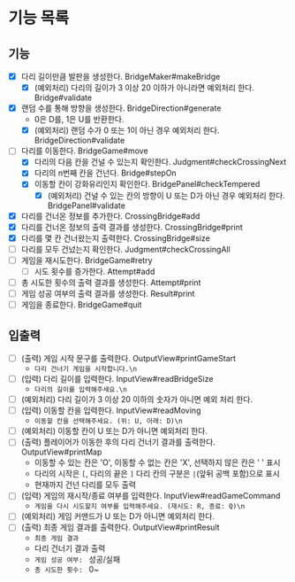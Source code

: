 # 기능 목록
## 기능
- [x] 다리 길이만큼 발판을 생성한다. BridgeMaker#makeBridge
  - [x] (예외처리) 다리의 길이가 3 이상 20 이하가 아니라면 예외처리 한다. Bridge#validate
- [x] 랜덤 수를 통해 방향을 생성한다. BridgeDirection#generate
  - 0은 D를, 1은 U를 반환한다.
  - [x] (예외처리) 랜덤 수가 0 또는 1이 아닌 경우 예외처리 한다. BridgeDirection#validate
- [ ] 다리를 이동한다. BridgeGame#move
  - [x] 다리의 다음 칸을 건널 수 있는지 확인한다. Judgment#checkCrossingNext
  - [x] 다리의 n번째 칸을 건넌다. Bridge#stepOn
  - [x] 이동할 칸이 강화유리인지 확인한다. BridgePanel#checkTempered
    - [x] (예외처리) 건널 수 있는 칸의 방향이 U 또는 D가 아닌 경우 예외처리 한다. BridgePanel#validate
- [x] 다리를 건너온 정보를 추가한다. CrossingBridge#add
- [x] 다리를 건너온 정보의 출력 결과를 생성한다. CrossingBridge#print
- [x] 다리를 몇 칸 건너왔는지 출력한다. CrossingBridge#size
- [ ] 다리를 모두 건넜는지 확인한다. Judgment#checkCrossingAll
- [ ] 게임을 재시도한다. BridgeGame#retry
  - [ ] 시도 횟수를 증가한다. Attempt#add
- [ ] 총 시도한 횟수의 출력 결과를 생성한다. Attempt#print
- [ ] 게임 성공 여부의 출력 결과를 생성한다. Result#print
- [ ] 게임을 종료한다. BridgeGame#quit
## 입출력
- [ ] (출력) 게임 시작 문구를 출력한다. OutputView#printGameStart
  - `다리 건너기 게임을 시작합니다.\n`
- [ ] (입력) 다리 길이를 입력한다. InputView#readBridgeSize
  - `다리의 길이를 입력해주세요.\n`
- [ ] (예외처리) 다리 길이가 3 이상 20 이하의 숫자가 아니면 예외 처리 한다.
- [ ] (입력) 이동할 칸을 입력한다. InputView#readMoving
  - `이동할 칸을 선택해주세요. (위: U, 아래: D)\n`
- [ ] (예외처리) 이동할 칸이 U 또는 D가 아니면 예외처리 한다.
- [ ] (출력) 플레이어가 이동한 후의 다리 건너기 결과를 출력한다. OutputView#printMap
  - 이동할 수 있는 칸은 'O', 이동할 수 없는 칸은 'X', 선택하지 않은 칸은 ' ' 표시
  - 다리의 시작은 `[`, 다리의 끝은 `]` 다리 칸의 구분은 `|`(앞뒤 공백 포함)으로 표시
  - 현재까지 건넌 다리를 모두 출력
- [ ] (입력) 게임의 재시작/종료 여부를 입력한다. InputView#readGameCommand
  - `게임을 다시 시도할지 여부를 입력해주세요. (재시도: R, 종료: Q)\n`
- [ ] (예외처리) 게임 커맨드가 U 또는 D가 아니면 예외처리 한다.
- [ ] (출력) 최종 게임 결과를 출력한다. OutputView#printResult
  - `최종 게임 결과`
  - 다리 건너기 결과 출력
  - `게임 성공 여부: ` 성공/실패
  - `총 시도한 횟수: ` 0~
